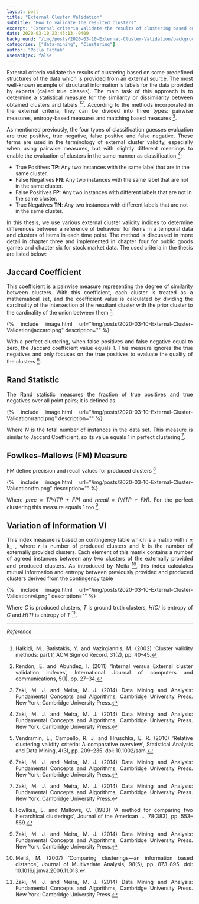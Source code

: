 ```yaml
---
layout: post
title: "External Cluster Validation"
subtitle: "How to validate the resulted clusters"
excerpt: "External criteria validate the results of clustering based on some predefined structures of the data which is provided from an external source."
date: 2020-03-10 23:45:13 -0400
background: "/img/posts/2020-03-10-External-Cluster-Validation/background.png"
categories: ["data-mining", "Clustering"]
author: "Polla Fattah"
usemathjax: false
---
```

<style>body p{text-align: justify}</style>




External criteria validate the results of clustering based on some predefined structures of the data which is provided from an external source. The most well-known example of structural information is labels for the data provided by experts (called true classes). The main task of this approach is to determine a statistical measure for the similarity or dissimilarity between obtained clusters and labels [^2][^3]. According to the methods incorporated in the external criteria, they can be divided into three types: pairwise measures, entropy-based measures and matching based measures [^1].

As mentioned previously, the four types of classification guesses evaluation are true positive, true negative, false positive and false negative. These terms are used in the terminology of external cluster validity, especially when using pairwise measures, but with slightly different meanings to enable the evaluation of clusters in the same manner as classification [^1]:

- True Positives **TP**: Any two instances with the same label that are in the same cluster.
- False Negatives **FN**: Any two instances with the same label that are not in the same cluster.
- False Positives **FP**: Any two instances with different labels that are not in the same cluster.
- True Negatives **TN**: Any two instances with different labels that are not in the same cluster.

In this thesis, we use various external cluster validity indices to determine differences between a reference of behaviour for items in a temporal data and clusters of items in each time point. The method is discussed in more detail in chapter three and implemented in chapter four for public goods games and chapter six for stock market data. The used criteria in the thesis are listed below:

## Jaccard Coefficient
This coefficient is a pairwise measure representing the degree of similarity between clusters. With this coefficient, each cluster is treated as a mathematical set, and the coefficient value is calculated by dividing the cardinality of the intersection of the resultant cluster with the prior cluster to the cardinality of the union between them [^4]:

{% include image.html url="/img/posts/2020-03-10-External-Cluster-Validation/jaccard.png" description="" %}


With a perfect clustering, when false positives and false negative equal to zero, the Jaccard coefficient value equals 1. This measure ignores the true negatives and only focuses on the true positives to evaluate the quality of the clusters [^1].

## Rand Statistic
The Rand statistic measures the fraction of true positives and true negatives over all point pairs; it is defined as

{% include image.html url="/img/posts/2020-03-10-External-Cluster-Validation/rand.png" description="" %}

Where _N_ is the total number of instances in the data set. This measure is similar to Jaccard Coefficient, so its value equals 1 in perfect clustering [^1].

## Fowlkes-Mallows (FM) Measure
FM define precision and recall values for produced clusters [^5]

{% include image.html url="/img/posts/2020-03-10-External-Cluster-Validation/fm.png" description="" %}

Where _prec = TP/(TP + FP)_ and _recall = P/(TP + FN)_. For the perfect clustering this measure equals 1 too [^1].

## Variation of Information VI
This index measure is based on contingency table which is a matrix with _r_ &times; k_ , where _r_ is number of produced clusters and _k_ is the number of externally provided clusters. Each element of this matrix contains a number of agreed instances between any two clusters of the externally provided and produced clusters. As introduced by Meila [^6], this index calculates mutual information and entropy between previously provided and produced clusters derived from the contingency table

{% include image.html url="/img/posts/2020-03-10-External-Cluster-Validation/vi.png" description="" %}

Where _C_ is produced clusters, _T_ is ground truth clusters, _H(C)_ is entropy of _C_ and _H(T)_ is entropy of _T_ [^1].

---

_Reference_

[^1]: Zaki, M. J. and Meira, M. J. (2014) Data Mining and Analysis: Fundamental Concepts and Algorithms, Cambridge University Press. New York: Cambridge University Press.
[^2]: Halkidi, M., Batistakis, Y. and Vazirgiannis, M. (2002) ‘Cluster validity methods: part I’, ACM Sigmod Record, 31(2), pp. 40–45.
[^3]: Rendón, E. and Abundez, I. (2011) ‘Internal versus External cluster validation indexes’, International Journal of computers and communications, 5(1), pp. 27–34.
[^4]: Vendramin, L., Campello, R. J. and Hruschka, E. R. (2010) ‘Relative clustering validity criteria: A comparative overview’, Statistical Analysis and Data Mining, 4(3), pp. 209–235. doi: 10.1002/sam.
[^5]: Fowlkes, E. and Mallows, C. (1983) ‘A method for comparing two hierarchical clusterings’, Journal of the American …, 78(383), pp. 553–569. 
[^6]: Meilă, M. (2007) ‘Comparing clusterings—an information based distance’, Journal of Multivariate Analysis, 98(5), pp. 873–895. doi: 10.1016/j.jmva.2006.11.013.